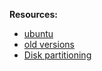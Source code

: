 __Resources:__

- [ubuntu](http://www.ubuntu.com)
- [old versions](http://releases.ubuntu.com)
- [Disk partitioning](http://en.wikipedia.org/wiki/Disk_partitioning)